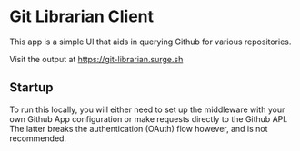 # Git Librarian Client

This app is a simple UI that aids in querying Github for various repositories.

Visit the output at https://git-librarian.surge.sh

## Startup
To run this locally, you will either need to set up the middleware with your own Github App configuration or make requests directly to the Github API. The latter breaks the authentication (OAuth) flow however, and is not recommended.
